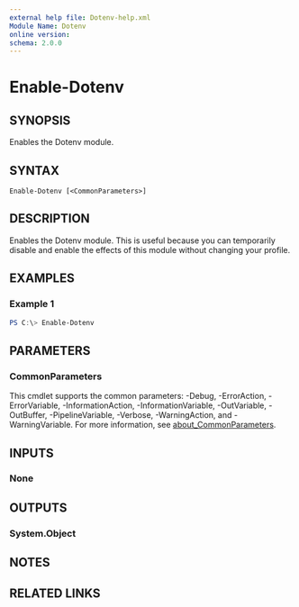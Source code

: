 ```yaml
---
external help file: Dotenv-help.xml
Module Name: Dotenv
online version:
schema: 2.0.0
---
```


# Enable-Dotenv

## SYNOPSIS
Enables the Dotenv module.

## SYNTAX

```
Enable-Dotenv [<CommonParameters>]
```

## DESCRIPTION
Enables the Dotenv module.
This is useful because you can temporarily disable and enable the effects of this module without changing your profile.

## EXAMPLES

### Example 1
```powershell
PS C:\> Enable-Dotenv
```

## PARAMETERS

### CommonParameters
This cmdlet supports the common parameters: -Debug, -ErrorAction, -ErrorVariable, -InformationAction, -InformationVariable, -OutVariable, -OutBuffer, -PipelineVariable, -Verbose, -WarningAction, and -WarningVariable. For more information, see [about_CommonParameters](http://go.microsoft.com/fwlink/?LinkID=113216).

## INPUTS

### None

## OUTPUTS

### System.Object
## NOTES

## RELATED LINKS
